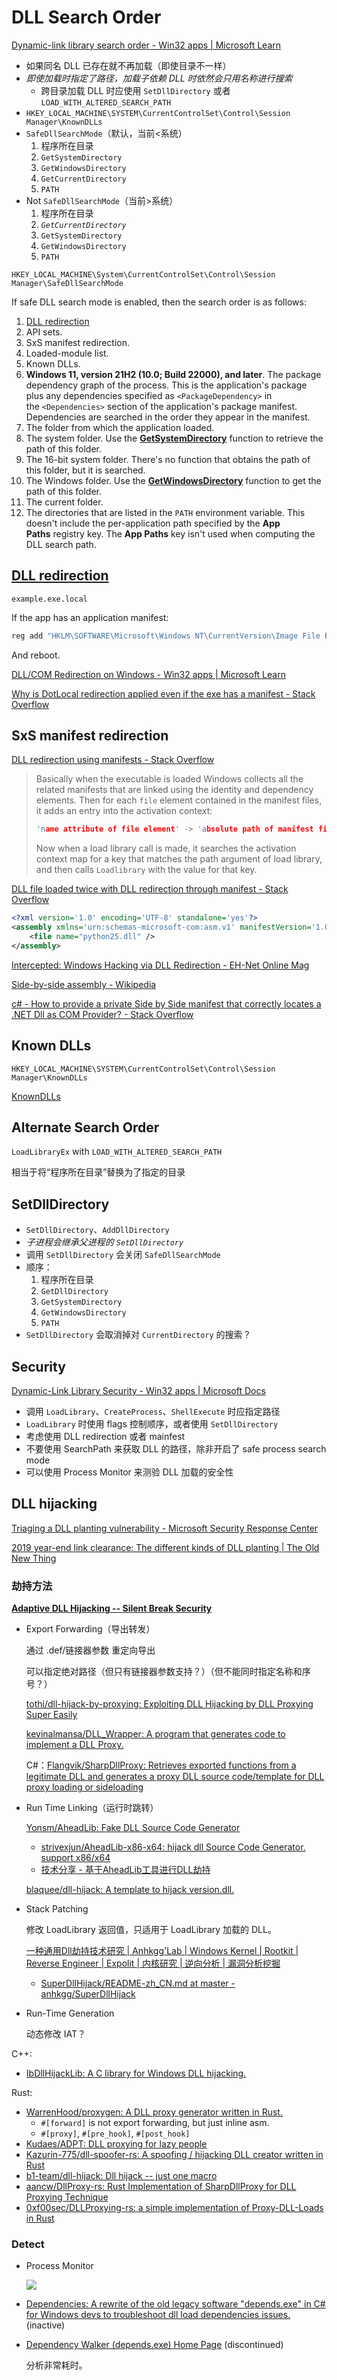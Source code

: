 # DLL Search Order
[Dynamic-link library search order - Win32 apps | Microsoft Learn](https://learn.microsoft.com/en-us/windows/win32/dlls/dynamic-link-library-search-order)
- 如果同名 DLL 已存在就不再加载（即使目录不一样）
- *即使加载时指定了路径，加载子依赖 DLL 时依然会只用名称进行搜索*
  - 跨目录加载 DLL 时应使用 `SetDllDirectory` 或者 `LOAD_WITH_ALTERED_SEARCH_PATH`
- `HKEY_LOCAL_MACHINE\SYSTEM\CurrentControlSet\Control\Session Manager\KnownDLLs`
- `SafeDllSearchMode`（默认，当前<系统）
  1. 程序所在目录
  2. `GetSystemDirectory`
  3. `GetWindowsDirectory`
  4. `GetCurrentDirectory`
  5. `PATH`
- Not `SafeDllSearchMode`（当前>系统）
  1. 程序所在目录
  2. *`GetCurrentDirectory`*
  3. `GetSystemDirectory`
  4. `GetWindowsDirectory`
  5. `PATH`

`HKEY_LOCAL_MACHINE\System\CurrentControlSet\Control\Session Manager\SafeDllSearchMode`

If safe DLL search mode is enabled, then the search order is as follows:
1. [DLL redirection](#dll-redirection)
2. API sets.
3. SxS manifest redirection.
4. Loaded-module list.
5. Known DLLs.
6. **Windows 11, version 21H2 (10.0; Build 22000), and later**. The package dependency graph of the process. This is the application's package plus any dependencies specified as `<PackageDependency>` in the `<Dependencies>` section of the application's package manifest. Dependencies are searched in the order they appear in the manifest.
7. The folder from which the application loaded.
8. The system folder. Use the [**GetSystemDirectory**](https://learn.microsoft.com/en-us/windows/win32/api/sysinfoapi/nf-sysinfoapi-getsystemdirectorya) function to retrieve the path of this folder.
9. The 16-bit system folder. There's no function that obtains the path of this folder, but it is searched.
10. The Windows folder. Use the [**GetWindowsDirectory**](https://learn.microsoft.com/en-us/windows/win32/api/sysinfoapi/nf-sysinfoapi-getwindowsdirectorya) function to get the path of this folder.
11. The current folder.
12. The directories that are listed in the `PATH` environment variable. This doesn't include the per-application path specified by the **App Paths** registry key. The **App Paths** key isn't used when computing the DLL search path.

## [DLL redirection](https://learn.microsoft.com/en-us/windows/win32/dlls/dynamic-link-library-redirection)
`example.exe.local`

If the app has an application manifest:
```bat
reg add "HKLM\SOFTWARE\Microsoft\Windows NT\CurrentVersion\Image File Execution Options" /v DevOverrideEnable /t REG_DWORD /d 1
```
And reboot.

[DLL/COM Redirection on Windows - Win32 apps | Microsoft Learn](https://learn.microsoft.com/en-us/windows/win32/sbscs/dll-com-redirection-on-windows)

[Why is DotLocal redirection applied even if the exe has a manifest - Stack Overflow](https://stackoverflow.com/questions/55668163/why-is-dotlocal-redirection-applied-even-if-the-exe-has-a-manifest)

## SxS manifest redirection
[DLL redirection using manifests - Stack Overflow](https://stackoverflow.com/questions/2100973/dll-redirection-using-manifests)
> Basically when the executable is loaded Windows collects all the related manifests that are linked using the identity and dependency elements. Then for each `file` element contained in the manifest files, it adds an entry into the activation context:
> ```c
> 'name attribute of file element' -> 'absolute path of manifest file' + 'name attribute of file element'
> ```
> Now when a load library call is made, it searches the activation context map for a key that matches the path argument of load library, and then calls `Loadlibrary` with the value for that key.

[DLL file loaded twice with DLL redirection through manifest - Stack Overflow](https://stackoverflow.com/questions/2147729/dll-file-loaded-twice-with-dll-redirection-through-manifest/5423561)
```xml
<?xml version='1.0' encoding='UTF-8' standalone='yes'?>
<assembly xmlns='urn:schemas-microsoft-com:asm.v1' manifestVersion='1.0'>
    <file name="python25.dll" />
</assembly>
```

[Intercepted: Windows Hacking via DLL Redirection - EH-Net Online Mag](https://web.archive.org/web/20150915101918/https://www.ethicalhacker.net/columns/heffner/intercepted-windows-hacking-via-dll-redirection)

[Side-by-side assembly - Wikipedia](https://en.wikipedia.org/wiki/Side-by-side_assembly)

[c# - How to provide a private Side by Side manifest that correctly locates a .NET Dll as COM Provider? - Stack Overflow](https://stackoverflow.com/questions/48272723/how-to-provide-a-private-side-by-side-manifest-that-correctly-locates-a-net-dll)

## Known DLLs
`HKEY_LOCAL_MACHINE\SYSTEM\CurrentControlSet\Control\Session Manager\KnownDLLs`

[KnownDLLs](KnownDLLs.reg)

## Alternate Search Order
`LoadLibraryEx` with `LOAD_WITH_ALTERED_SEARCH_PATH`

相当于将“程序所在目录”替换为了指定的目录

## SetDllDirectory
- `SetDllDirectory`、`AddDllDirectory`
- *子进程会继承父进程的 `SetDllDirectory`*
- 调用 `SetDllDirectory` 会关闭 `SafeDllSearchMode`
- 顺序：
  1. 程序所在目录
  2. `GetDllDirectory`
  3. `GetSystemDirectory`
  4. `GetWindowsDirectory`
  5. `PATH`
- `SetDllDirectory` 会取消掉对 `CurrentDirectory` 的搜索？

## Security
[Dynamic-Link Library Security - Win32 apps | Microsoft Docs](https://docs.microsoft.com/en-us/windows/win32/dlls/dynamic-link-library-security)
- 调用 `LoadLibrary`、`CreateProcess`、`ShellExecute` 时应指定路径
- `LoadLibrary` 时使用 flags 控制顺序，或者使用 `SetDllDirectory`
- 考虑使用 DLL redirection 或者 mainfest
- 不要使用 SearchPath 来获取 DLL 的路径，除非开启了 safe process search mode
- 可以使用 Process Monitor 来测验 DLL 加载的安全性

## DLL hijacking
[Triaging a DLL planting vulnerability - Microsoft Security Response Center](https://msrc-blog.microsoft.com/2018/04/04/triaging-a-dll-planting-vulnerability/)

[2019 year-end link clearance: The different kinds of DLL planting | The Old New Thing](https://devblogs.microsoft.com/oldnewthing/20191231-00/?p=103282)

### 劫持方法
**[Adaptive DLL Hijacking -- Silent Break Security](https://silentbreaksecurity.com/adaptive-dll-hijacking/)**

- Export Forwarding（导出转发）

  通过 .def/链接器参数 重定向导出

  可以指定绝对路径（但只有链接器参数支持？）（但不能同时指定名称和序号？）

  [tothi/dll-hijack-by-proxying: Exploiting DLL Hijacking by DLL Proxying Super Easily](https://github.com/tothi/dll-hijack-by-proxying)

  [kevinalmansa/DLL\_Wrapper: A program that generates code to implement a DLL Proxy.](https://github.com/kevinalmansa/DLL_Wrapper)

  C#：[Flangvik/SharpDllProxy: Retrieves exported functions from a legitimate DLL and generates a proxy DLL source code/template for DLL proxy loading or sideloading](https://github.com/Flangvik/SharpDllProxy)

- Run Time Linking（运行时跳转）

  [Yonsm/AheadLib: Fake DLL Source Code Generator](https://github.com/Yonsm/AheadLib)
  - [strivexjun/AheadLib-x86-x64: hijack dll Source Code Generator. support x86/x64](https://github.com/strivexjun/AheadLib-x86-x64)
  - [技术分享 - 基于AheadLib工具进行DLL劫持](https://www.write-bug.com/article/1883.html)

  [blaquee/dll-hijack: A template to hijack version.dll.](https://github.com/blaquee/dll-hijack)

- Stack Patching

  修改 LoadLibrary 返回值，只适用于 LoadLibrary 加载的 DLL。

  [一种通用Dll劫持技术研究 | Anhkgg'Lab | Windows Kernel | Rootkit | Reverse Engineer | Expolit | 内核研究 | 逆向分析 | 漏洞分析挖掘](https://anhkgg.com/dllhijack/)
  - [SuperDllHijack/README-zh\_CN.md at master - anhkgg/SuperDllHijack](https://github.com/anhkgg/SuperDllHijack/blob/master/README-zh_CN.md)

- Run-Time Generation

  动态修改 IAT？

C++:
- [IbDllHijackLib: A C library for Windows DLL hijacking.](https://github.com/Chaoses-Ib/IbDllHijackLib)

Rust:
- [WarrenHood/proxygen: A DLL proxy generator written in Rust.](https://github.com/WarrenHood/proxygen)
  - `#[forward]` is not export forwarding, but just inline asm.
  - `#[proxy]`, `#[pre_hook]`, `#[post_hook]`
- [Kudaes/ADPT: DLL proxying for lazy people](https://github.com/Kudaes/ADPT)
- [Kazurin-775/dll-spoofer-rs: A spoofing / hijacking DLL creator written in Rust](https://github.com/Kazurin-775/dll-spoofer-rs)
- [b1-team/dll-hijack: Dll hijack -- just one macro](https://github.com/b1-team/dll-hijack)
- [aancw/DllProxy-rs: Rust Implementation of SharpDllProxy for DLL Proxying Technique](https://github.com/aancw/DllProxy-rs)
- [0xf00sec/DLLProxying-rs: a simple implementation of Proxy-DLL-Loads in Rust](https://github.com/0xf00sec/DLLProxying-rs)

### Detect
- Process Monitor

  ![](images/Search/ProcessMonitor.png)
- [Dependencies: A rewrite of the old legacy software "depends.exe" in C# for Windows devs to troubleshoot dll load dependencies issues.](https://github.com/lucasg/Dependencies) (inactive)
- [Dependency Walker (depends.exe) Home Page](http://www.dependencywalker.com/) (discontinued)

  分析非常耗时。